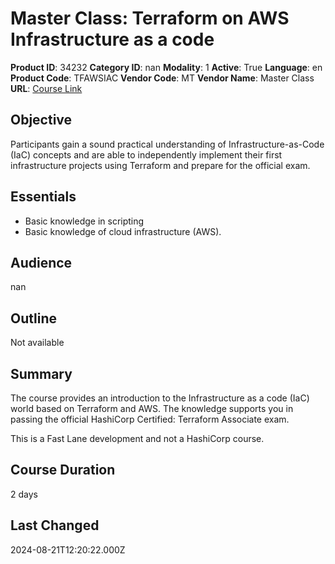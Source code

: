 # Master Class: Terraform on AWS Infrastructure as a code

**Product ID**: 34232
**Category ID**: nan
**Modality**: 1
**Active**: True
**Language**: en
**Product Code**: TFAWSIAC
**Vendor Code**: MT
**Vendor Name**: Master Class
**URL**: [Course Link](https://www.fastlaneus.com/course/masterclass-tfawsiac)

## Objective
Participants gain a sound practical understanding of Infrastructure-as-Code (IaC) concepts and are able to independently implement their first infrastructure projects using Terraform and prepare for the official exam.

## Essentials
- Basic knowledge in scripting
- Basic knowledge of cloud infrastructure (AWS).

## Audience
nan

## Outline
Not available

## Summary
The course provides an introduction to the Infrastructure as a code (IaC) world based on Terraform and AWS. The knowledge supports you in passing the official HashiCorp Certified: Terraform Associate exam.

This is a Fast Lane development and not a HashiCorp course.

## Course Duration
2 days

## Last Changed
2024-08-21T12:20:22.000Z
